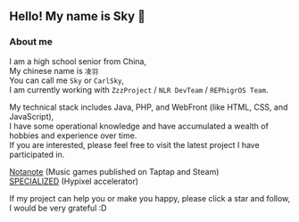 ## Hello! My name is Sky 👋

### About me
I am a high school senior from China,<br>
My chinese name is ``` 凌羽 ```<br>
You can call me ``` Sky ``` or ``` CarlSky ```,<br>
I am currently working with ``` ZzzProject ``` / ``` NLR DevTeam ``` / ``` REPhigrOS Team ```.<br>

My technical stack includes Java, PHP, and WebFront (like HTML, CSS, and JavaScript),<br>
I have some operational knowledge and have accumulated a wealth of hobbies and experience over time.<br>
If you are interested, please feel free to visit the latest project I have participated in.<br>

[Notanote](https://notanote.cn) (Music games published on Taptap and Steam)<br>
[SPECIALIZED](https://specialized.work) (Hypixel accelerator)<br>

If my project can help you or make you happy, please click a star and follow, I would be very grateful :D<br>
